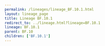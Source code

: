 ```yaml
---
permalink: /lineages/lineage_BF.10.1.html
layout: lineage_page
title: Lineage BF.10.1
redirect_to: ../lineage.html?lineage=BF.10.1
lineage: BF.10.1
parent: BF.10
children: ['BF.10.1']
---
```


